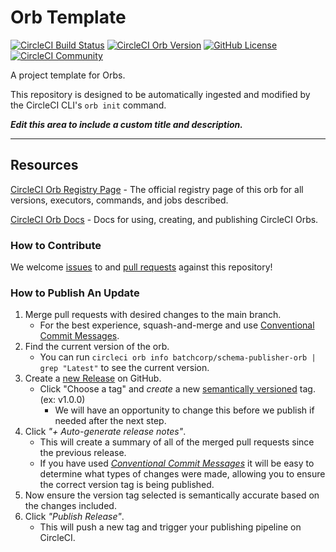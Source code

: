 # Orb Template


[![CircleCI Build Status](https://circleci.com/gh/batchcorp/schema-publisher-orb.svg?style=shield "CircleCI Build Status")](https://circleci.com/gh/batchcorp/schema-publisher-orb) [![CircleCI Orb Version](https://badges.circleci.com/orbs/batchcorp/schema-publisher-orb.svg)](https://circleci.com/orbs/registry/orb/batchcorp/schema-publisher-orb) [![GitHub License](https://img.shields.io/badge/license-MIT-lightgrey.svg)](https://raw.githubusercontent.com/batchcorp/schema-publisher-orb/master/LICENSE) [![CircleCI Community](https://img.shields.io/badge/community-CircleCI%20Discuss-343434.svg)](https://discuss.circleci.com/c/ecosystem/orbs)



A project template for Orbs.

This repository is designed to be automatically ingested and modified by the CircleCI CLI's `orb init` command.

_**Edit this area to include a custom title and description.**_

---

## Resources

[CircleCI Orb Registry Page](https://circleci.com/orbs/registry/orb/batchcorp/schema-publisher-orb) - The official registry page of this orb for all versions, executors, commands, and jobs described.

[CircleCI Orb Docs](https://circleci.com/docs/2.0/orb-intro/#section=configuration) - Docs for using, creating, and publishing CircleCI Orbs.

### How to Contribute

We welcome [issues](https://github.com/batchcorp/schema-publisher-orb/issues) to and [pull requests](https://github.com/batchcorp/schema-publisher-orb/pulls) against this repository!

### How to Publish An Update
1. Merge pull requests with desired changes to the main branch.
    - For the best experience, squash-and-merge and use [Conventional Commit Messages](https://conventionalcommits.org/).
2. Find the current version of the orb.
    - You can run `circleci orb info batchcorp/schema-publisher-orb | grep "Latest"` to see the current version.
3. Create a [new Release](https://github.com/batchcorp/schema-publisher-orb/releases/new) on GitHub.
    - Click "Choose a tag" and _create_ a new [semantically versioned](http://semver.org/) tag. (ex: v1.0.0)
      - We will have an opportunity to change this before we publish if needed after the next step.
4.  Click _"+ Auto-generate release notes"_.
    - This will create a summary of all of the merged pull requests since the previous release.
    - If you have used _[Conventional Commit Messages](https://conventionalcommits.org/)_ it will be easy to determine what types of changes were made, allowing you to ensure the correct version tag is being published.
5. Now ensure the version tag selected is semantically accurate based on the changes included.
6. Click _"Publish Release"_.
    - This will push a new tag and trigger your publishing pipeline on CircleCI.